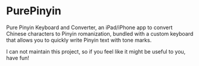 # PurePinyin
Pure Pinyin Keyboard and Converter, an iPad/iPhone app to convert Chinese characters to Pinyin romanization, bundled with a custom keyboard that allows you to quickly write Pinyin text with tone marks.

I can not maintain this project, so if you feel like it might be useful to you, have fun!
